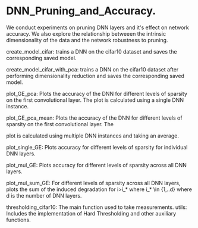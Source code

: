 # DNN_Pruning_and_Accuracy.
We conduct experiments on pruning DNN layers and it's effect on network accuracy. We also explore the relationship betweeen the intrinsic dimensionality of the data and the network robustness to pruning.

create_model_cifar: trains a DNN on the cifar10 dataset and saves the corresponding saved model.

create_model_cifar_with_pca: trains a DNN on the cifar10 dataset after performing dimensionality reduction and saves the corresponding saved model.

plot_GE_pca: Plots the accuracy of the DNN for different levels of sparsity on the first convolutional layer. The plot is calculated using a single DNN instance.

plot_GE_pca_mean: Plots the accuracy of the DNN for different levels of sparsity on the first convolutional layer. The 

plot is calculated using multiple DNN instances and taking an average.

plot_single_GE: Plots accuracy for different levels of sparsity for individual DNN layers.

plot_mul_GE: Plots accuracy for different levels of sparsity across all DNN layers.

plot_mul_sum_GE: For different levels of sparsity across all DNN layers, plots the sum of the induced degradation for i>i_\* where i_\* \in \{1,..d\} where d is the number of DNN layers.

thresholding_cifar10: The main function used to take measurements.
utils: Includes the implementation of Hard Thresholding and other auxiliary functions.




